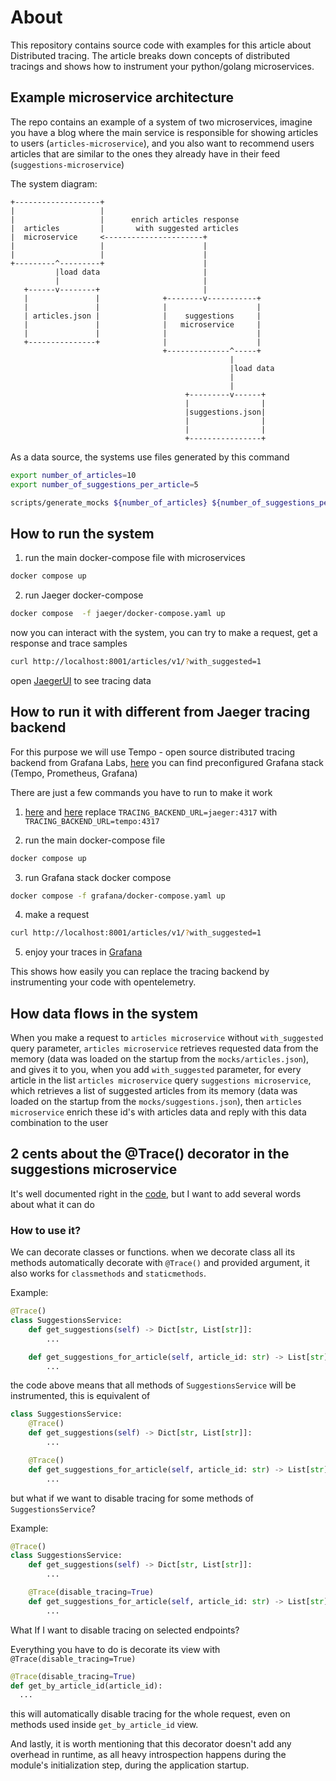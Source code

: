 # About

This repository contains source code with examples for this article about Distributed tracing.
The article breaks down concepts of distributed tracings and shows how to instrument your python/golang microservices.

## Example microservice architecture

The repo contains an example of a system of two microservices, imagine you have a blog where the main service is responsible for showing articles to users (`articles-microservice`), and you also want to recommend users articles that are similar to the ones they already have in their feed (`suggestions-microservice`)

The system diagram:


```
+-------------------+
|                   |
|                   |      enrich articles response
|  articles         |       with suggested articles
|  microservice     <----------------------+
|                   |                      |
|                   |                      |
+---------^---------+                      |
          |load data                       |
          |                                |
   +------v--------+                       |
   |               |              +--------v-----------+
   |               |              |                    |
   | articles.json |              |    suggestions     |
   |               |              |   microservice     |
   |               |              |                    |
   +---------------+              |                    |
                                  +--------------^-----+
                                                 |
                                                 |load data
                                                 |
                                                 |
                                       +---------v------+
                                       |                |
                                       |suggestions.json|
                                       |                |
                                       |                |
                                       +----------------+
```

As a data source, the systems use files generated by this command

```bash
export number_of_articles=10
export number_of_suggestions_per_article=5

scripts/generate_mocks ${number_of_articles} ${number_of_suggestions_per_article}
```

## How to run the system

1. run the main docker-compose file with microservices

```bash
docker compose up
```

2. run Jaeger docker-compose

```bash
docker compose  -f jaeger/docker-compose.yaml up
```

now you can interact with the system, you can try to make a request, get a response and trace samples

```bash
curl http://localhost:8001/articles/v1/?with_suggested=1
```

open [JaegerUI](http://0.0.0.0:16686/search) to see tracing data

## How to run it with different from Jaeger tracing backend

For this purpose we will use Tempo - open source distributed tracing backend from Grafana Labs, [here](./grafana/) you can find preconfigured Grafana stack (Tempo, Prometheus, Grafana)

There are just a few commands you have to run to make it work 

1. [here](./apps/articles/.env.docker) and [here](./apps/suggestions/.env.docker) replace `TRACING_BACKEND_URL=jaeger:4317` with `TRACING_BACKEND_URL=tempo:4317`

2. run the main docker-compose file

```bash
docker compose up
```

3. run Grafana stack docker compose

```bash
docker compose -f grafana/docker-compose.yaml up
```

4. make a request

```bash
curl http://localhost:8001/articles/v1/?with_suggested=1
```

5. enjoy your traces in [Grafana](http://localhost:3000/explore?orgId=1&left=%7B%22datasource%22:%22tempo%22,%22queries%22:%5B%7B%22refId%22:%22A%22,%22queryType%22:%22nativeSearch%22%7D%5D,%22range%22:%7B%22from%22:%22now-1h%22,%22to%22:%22now%22%7D%7D)

This shows how easily you can replace the tracing backend by instrumenting your code with opentelemetry.

## How data flows in the system

When you make a request to `articles microservice` without `with_suggested` query parameter, `articles microservice` retrieves requested data from the memory (data was loaded on the startup from the `mocks/articles.json`), and gives it to you, when you add `with_suggested` parameter, for every article in the list `articles microservice` query `suggestions microservice`, which retrieves a list of suggested articles from its memory (data was loaded on the startup from the `mocks/suggestions.json`), then `articles microservice` enrich these id's with articles data and reply with this data combination to the user

## 2 cents about the @Trace() decorator in the suggestions microservice
It's well documented right in the [code](apps/suggestions/tracing.py), but I want to add several words about what it can do

### How to use it?

We can decorate classes or functions. when we decorate class all its methods automatically decorate with `@Trace()` and provided argument, it also works for `classmethods` and `staticmethods`.

Example:

```python
@Trace()
class SuggestionsService:
    def get_suggestions(self) -> Dict[str, List[str]]:
        ...

    def get_suggestions_for_article(self, article_id: str) -> List[str]:
        ...
``` 

the code above means that all methods of `SuggestionsService` will be instrumented, this is equivalent of 

```python
class SuggestionsService:
    @Trace()
    def get_suggestions(self) -> Dict[str, List[str]]:
        ...

    @Trace()
    def get_suggestions_for_article(self, article_id: str) -> List[str]:
        ...
``` 

but what if we want to disable tracing for some methods of `SuggestionsService`?

Example:

```python
@Trace()
class SuggestionsService:
    def get_suggestions(self) -> Dict[str, List[str]]:
        ...

    @Trace(disable_tracing=True) 
    def get_suggestions_for_article(self, article_id: str) -> List[str]:
        ...
``` 

What If I want to disable tracing on selected endpoints?

Everything you have to do is decorate its view with `@Trace(disable_tracing=True)`

```python
@Trace(disable_tracing=True)
def get_by_article_id(article_id):
  ...

```

this will automatically disable tracing for the whole request, even on methods used inside `get_by_article_id` view.

And lastly, it is worth mentioning that this decorator doesn't add any overhead in runtime, as all heavy introspection happens during the module's initialization step, during the application startup.